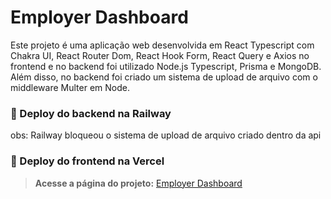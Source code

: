 # Employer Dashboard
Este projeto é uma aplicação web desenvolvida em React Typescript com Chakra UI, React Router Dom, React Hook Form, 
React Query e Axios no frontend e no backend foi utilizado Node.js Typescript, Prisma e MongoDB.
Além disso, no backend foi criado um sistema de upload de arquivo com o middleware Multer em Node.

### 🚀 Deploy do backend na Railway
obs: Railway bloqueou o sistema de upload de arquivo criado dentro da api

### 🚀 Deploy do frontend na Vercel
> **Acesse a página do projeto:** [Employer Dashboard](https://employer-dashboard-eta.vercel.app/)

